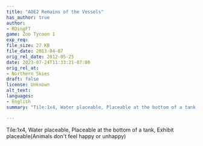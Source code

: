 ```yaml
---
title: "AOE2 Remains of the Vessels"
has_author: true
author: 
- RDingFT
game: Zoo Tycoon 1
exp_req: 
file_size: 27 KB
file_date: 2013-04-07
orig_rel_date: 2012-05-25
date: 2023-07-24T11:33:21-07:00
orig_rel_at: 
- Northern Skies
draft: false
license: Unknown
alt_text: 
languages:
- English
summary: "Tile:1x4, Water placeable, Placeable at the bottom of a tank, Exhibit placeable(Animals don't feel happy or unhappy)"

---
```


Tile:1x4, Water placeable, Placeable at the bottom of a tank, Exhibit placeable(Animals don't feel happy or unhappy)